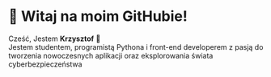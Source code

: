 # 🌟 Witaj na moim GitHubie!

Cześć, Jestem **Krzysztof** 👋 </br>
Jestem studentem, programistą Pythona i front-end developerem z pasją do tworzenia nowoczesnych aplikacji oraz eksplorowania świata cyberbezpieczeństwa


